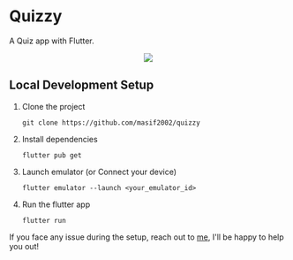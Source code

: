 # Quizzy

A Quiz app with Flutter.


<div align='center'>
  <img src='https://github.com/masif2002/quizzy/assets/94846379/bdfe335e-dcb5-4b0a-9cc5-2412ee54bd63' />
</div>


## Local Development Setup
1. Clone the project
    ```
    git clone https://github.com/masif2002/quizzy
    ```
2. Install dependencies
    ```
    flutter pub get
    ```
3. Launch emulator (or Connect your device)
    ```
    flutter emulator --launch <your_emulator_id>
    ```
3. Run the flutter app
    ```
    flutter run
    ```


If you face any issue during the setup, reach out to [me](https://twitter.com/imasiftoo), I'll be happy to help you out!